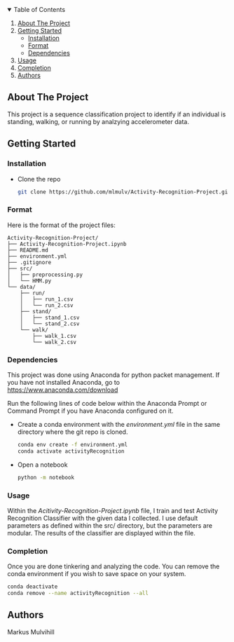<details open="open">
  <summary>Table of Contents</summary>
  <ol>
    <li>
      <a href="#about-the-project">About The Project</a>
    </li>
    <li>
      <a href="#getting-started">Getting Started</a>
      <ul>
        <li><a href="#installation">Installation</a></li>
	<li><a href="#format">Format</a></li>
	<li><a href="#dependencies">Dependencies</a></li>
      </ul>
    </li>
    <li><a href="#usage">Usage</a></li>
    <li><a href="#usage">Completion</a></li>
    <li><a href="#authors">Authors</a></li>
  </ol>
</details>

<!-- ABOUT THE PROJECT -->
## About The Project

This project is a sequence classification project to identify if an individual is standing, walking, or running by analzying accelerometer data.

<!-- GETTING STARTED -->
## Getting Started

### Installation

*  Clone the repo
   ```sh
   git clone https://github.com/mlmulv/Activity-Recognition-Project.git

   ```
<!-- FORMAT -->
### Format 

Here is the format of the project files:

```
Activity-Recognition-Project/
├── Activity-Recognition-Project.ipynb
├── README.md
├── environment.yml
├── .gitignore
├── src/
│   ├── preprocessing.py
│   └── HMM.py
└── data/
    ├── run/
    │   ├── run_1.csv
    │   └── run_2.csv
    ├── stand/
    │   ├── stand_1.csv
    │   └── stand_2.csv
    └── walk/
        ├── walk_1.csv
        └── walk_2.csv
```

### Dependencies

This project was done using Anaconda for python packet management. If you have not installed Anaconda, go to https://www.anaconda.com/download

Run the following lines of code below within the Anaconda Prompt or Command Prompt if you have Anaconda configured on it.

* Create a conda environment with the *environment.yml* file in the same directory where the git repo is cloned.
   ```sh
   conda env create -f environment.yml
   conda activate activityRecognition
   ```
* Open a notebook
   ```sh
  python -m notebook

   ```
   
<!-- USAGE -->
### Usage

Within the *Acitivity-Recognition-Project.ipynb* file, I train and test Activity Recognition Classifier with the given data I collected. I use default parameters as defined within the src/ directory, but the parameters are modular. The results of the classifier are displayed within the file.
	
<!-- COMPLETION -->
### Completion

Once you are done tinkering and analyzing the code. You can remove the conda environment if you wish to save space on your system.

```sh
conda deactivate
conda remove --name activityRecognition --all   
```

<!-- Authors -->
## Authors

Markus Mulvihill
